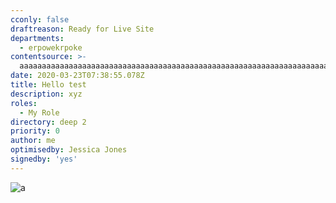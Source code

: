 ```yaml
---
cconly: false
draftreason: Ready for Live Site
departments:
  - erpowekrpoke
contentsource: >-
  aaaaaaaaaaaaaaaaaaaaaaaaaaaaaaaaaaaaaaaaaaaaaaaaaaaaaaaaaaaaaaaaaaaaaaaaaaaaaaaaaaaaaaaaaaaaaaaaaaaaaaaaaaaaaaaaaaaaaaaaaaaaaaaaaaaaaaaaaaaaaaaaaaaaaaaaaaaaaaaaaaaaaaaaaaaa
date: 2020-03-23T07:38:55.078Z
title: Hello test
description: xyz
roles:
  - My Role
directory: deep 2
priority: 0
author: me
optimisedby: Jessica Jones
signedby: 'yes'
---
```

![a](/assets/screenshot-2020-03-04-at-10.27.39.png "b")